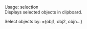 Usage: selection   
Displays selected objects in clipboard.   

Select objects by: ={obj1, obj2, objn...}